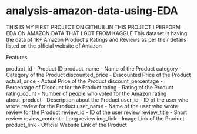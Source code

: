 # analysis-amazon-data-using-EDA
THIS IS MY FIRST PROJECT ON GITHUB .IN THIS PROJECT I PERFORM EDA ON AMAZON DATA THAT I GOT FROM KAGGLE 
This dataset is having the data of 1K+ Amazon Product's Ratings and Reviews as per their details listed on the official website of Amazon

Features

product_id - Product ID
product_name - Name of the Product
category - Category of the Product
discounted_price - Discounted Price of the Product
actual_price - Actual Price of the Product
discount_percentage - Percentage of Discount for the Product
rating - Rating of the Product
rating_count - Number of people who voted for the Amazon rating
about_product - Description about the Product
user_id - ID of the user who wrote review for the Product
user_name - Name of the user who wrote review for the Product
review_id - ID of the user review
review_title - Short review
review_content - Long review
img_link - Image Link of the Product
product_link - Official Website Link of the Product
